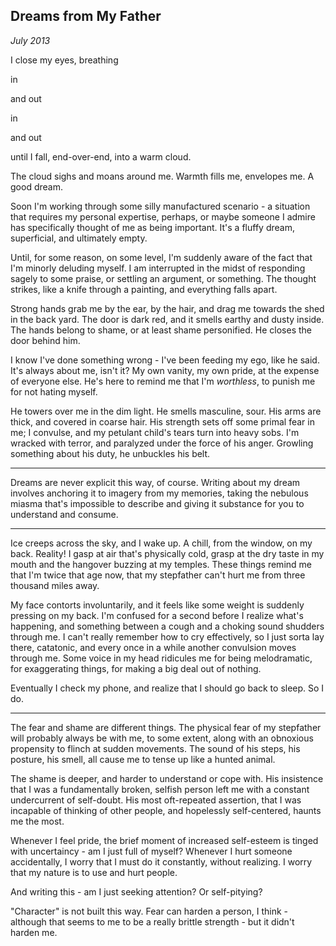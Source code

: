 Dreams from My Father
---------------------

<p class="date"><em>July 2013</em></p>

I close my eyes, breathing

in

and out

in

and out

until I fall, end-over-end, into a warm cloud.

The cloud sighs and moans around me. Warmth fills me, envelopes me. A good dream.

Soon I'm working through some silly manufactured scenario - a situation that requires my personal expertise, perhaps, or maybe someone I admire has specifically thought of me as being important. It's a fluffy dream, superficial, and ultimately empty.

Until, for some reason, on some level, I'm suddenly aware of the fact that I'm minorly deluding myself. I am interrupted in the midst of responding sagely to some praise, or settling an argument, or something. The thought strikes, like a knife through a painting, and everything falls apart.

Strong hands grab me by the ear, by the hair, and drag me towards the shed in the back yard. The door is dark red, and it smells earthy and dusty inside. The hands belong to shame, or at least shame personified. He closes the door behind him.

I know I've done something wrong - I've been feeding my ego, like he said. It's always about me, isn't it? My own vanity, my own pride, at the expense of everyone else. He's here to remind me that I'm *worthless*, to punish me for not hating myself.

He towers over me in the dim light. He smells masculine, sour. His arms are thick, and covered in coarse hair. His strength sets off some primal fear in me; I convulse, and my petulant child's tears turn into heavy sobs. I'm wracked with terror, and paralyzed under the force of his anger. Growling something about his duty, he unbuckles his belt.

***

Dreams are never explicit this way, of course. Writing about my dream involves anchoring it to imagery from my memories, taking the nebulous miasma that's impossible to describe and giving it substance for you to understand and consume.

***

Ice creeps across the sky, and I wake up. A chill, from the window, on my back. Reality! I gasp at air that's physically cold, grasp at the dry taste in my mouth and the hangover buzzing at my temples. These things remind me that I'm twice that age now, that my stepfather can't hurt me from three thousand miles away.

My face contorts involuntarily, and it feels like some weight is suddenly pressing on my back. I'm confused for a second before I realize what's happening, and something between a cough and a choking sound shudders through me. I can't really remember how to cry effectively, so I just sorta lay there, catatonic, and every once in a while another convulsion moves through me. Some voice in my head ridicules me for being melodramatic, for exaggerating things, for making a big deal out of nothing.

Eventually I check my phone, and realize that I should go back to sleep. So I do.

***

The fear and shame are different things. The physical fear of my stepfather will probably always be with me, to some extent, along with an obnoxious propensity to flinch at sudden movements. The sound of his steps, his posture, his smell, all cause me to tense up like a hunted animal.

The shame is deeper, and harder to understand or cope with. His insistence that I was a fundamentally broken, selfish person left me with a constant undercurrent of self-doubt. His most oft-repeated assertion, that I was incapable of thinking of other people, and hopelessly self-centered, haunts me the most.

Whenever I feel pride, the brief moment of increased self-esteem is tinged with uncertaincy - am I just full of myself? Whenever I hurt someone accidentally, I worry that I must do it constantly, without realizing. I worry that my nature is to use and hurt people.

And writing this - am I just seeking attention? Or self-pitying?

"Character" is not built this way. Fear can harden a person, I think - although that seems to me to be a really brittle strength - but it didn't harden me.
